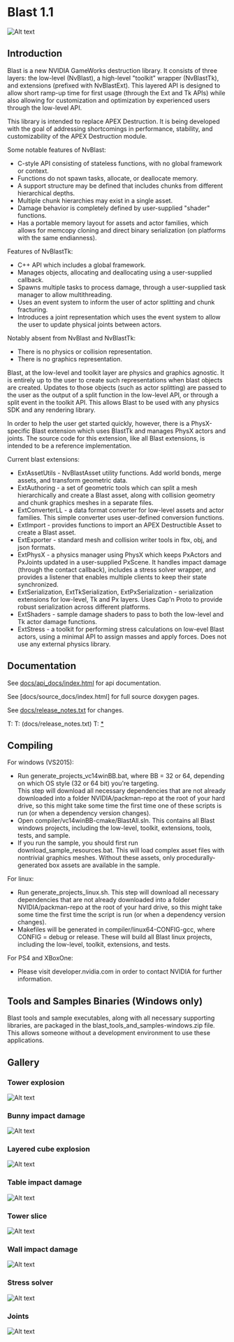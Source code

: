 Blast 1.1
=========

![Alt text](/images/blast.png?raw=true "Blast Intro")

Introduction
------------

Blast is a new NVIDIA GameWorks destruction library.  It consists of three layers: the low-level (NvBlast), a high-level "toolkit"
wrapper (NvBlastTk), and extensions (prefixed with NvBlastExt).  This layered API is designed to allow short ramp-up time for
first usage (through the Ext and Tk APIs) while also allowing for customization and optimization by experienced users through the
low-level API.

This library is intended to replace APEX Destruction.  It is being developed with the goal of addressing shortcomings in
performance, stability, and customizability of the APEX Destruction module.

Some notable features of NvBlast:
* C-style API consisting of stateless functions, with no global framework or context.
* Functions do not spawn tasks, allocate, or deallocate memory.
* A support structure may be defined that includes chunks from different hierarchical depths.
* Multiple chunk hierarchies may exist in a single asset.
* Damage behavior is completely defined by user-supplied "shader" functions.
* Has a portable memory layout for assets and actor families, which allows for memcopy cloning and direct binary serialization (on platforms with the same endianness).

Features of NvBlastTk:
* C++ API which includes a global framework.
* Manages objects, allocating and deallocating using a user-supplied callback.
* Spawns multiple tasks to process damage, through a user-supplied task manager to allow multithreading.
* Uses an event system to inform the user of actor splitting and chunk fracturing.
* Introduces a joint representation which uses the event system to allow the user to update physical joints between actors.

Notably absent from NvBlast and NvBlastTk:
* There is no physics or collision representation.
* There is no graphics representation.

Blast, at the low-level and toolkit layer are physics and graphics agnostic.  It is entirely up to the user to create such representations
when blast objects are created.  Updates to those objects (such as actor splitting) are passed to the user as the output of a split
function in the low-level API, or through a split event in the toolkit API.  This allows Blast to be used with any physics SDK and any
rendering library.

In order to help the user get started quickly, however, there is a PhysX-specific Blast extension which uses BlastTk and manages PhysX actors
and joints.  The source code for this extension, like all Blast extensions, is intended to be a reference implementation.

Current blast extensions:
* ExtAssetUtils - NvBlastAsset utility functions. Add world bonds, merge assets, and transform geometric data. 
* ExtAuthoring - a set of geometric tools which can split a mesh hierarchically and create a Blast asset, along with collision geometry and chunk graphics meshes in a separate files.
* ExtConverterLL - a data format converter for low-level assets and actor families.  This simple converter uses user-defined conversion functions.
* ExtImport - provides functions to import an APEX Destructible Asset to create a Blast asset.
* ExtExporter - standard mesh and collision writer tools in fbx, obj, and json formats. 
* ExtPhysX - a physics manager using PhysX which keeps PxActors and PxJoints updated in a user-supplied PxScene.  It handles impact damage (through the contact callback), includes a stress solver wrapper, and provides a listener that enables multiple clients to keep their state synchronized.
* ExtSerialization, ExtTkSerialization, ExtPxSerialization - serialization extensions for low-level, Tk and Px layers. Uses Cap'n Proto to provide robust serialization across different platforms.
* ExtShaders - sample damage shaders to pass to both the low-level and Tk actor damage functions.
* ExtStress - a toolkit for performing stress calculations on low-evel Blast actors, using a minimal API to assign masses and apply forces. Does not use any external physics library. 

Documentation
-------------

See [docs/api_docs/index.html]() for api documentation.

See [docs/source_docs/index.html] for full source doxygen pages.

See [docs/release_notes.txt](docs/release_notes.txt) for changes.

T: [](docs/release_notes.txt)
T: (docs/release_notes.txt)
T: [*](docs/release_notes.txt)

Compiling
---------

For windows (VS2015):
* Run generate_projects_vc14winBB.bat, where BB = 32 or 64, depending on which OS style (32 or 64 bit) you're targeting.  
This step will download all necessary dependencies that are not already downloaded into a folder NVIDIA/packman-repo at the root of your hard drive, so
this might take some time the first time one of these scripts is run (or when a dependency version changes).
* Open compiler/vc14winBB-cmake/BlastAll.sln.  This contains all Blast windows projects, including the
low-level, toolkit, extensions, tools, tests, and sample.
* If you run the sample, you should first run download_sample_resources.bat.  This will load complex asset
files with nontrivial graphics meshes.  Without these assets, only procedurally-generated box assets are available
in the sample.

For linux:
* Run generate_projects_linux.sh.  This step will download all necessary dependencies that are not already
downloaded into a folder NVIDIA/packman-repo at the root of your hard drive, so this might take some time the first
time the script is run (or when a dependency version changes).
* Makefiles will be generated in compiler/linux64-CONFIG-gcc, where CONFIG = debug or release.
These will build all Blast linux projects, including the low-level, toolkit, extensions, and tests.

For PS4 and XBoxOne:
* Please visit developer.nvidia.com in order to contact NVIDIA for further information.

Tools and Samples Binaries (Windows only)
-----------------------------------------

Blast tools and sample executables, along with all necessary supporting libraries, are packaged in the
blast_tools_and_samples-windows.zip file.  This allows someone without a development environment to use these
applications.

Gallery
---------

### Tower explosion
![Alt text](/images/tower_explode.png?raw=true "Blast Sample: tower explode")
### Bunny impact damage
![Alt text](/images/bunny_impact.png?raw=true "Blast Sample: bunny impact")
### Layered cube explosion
![Alt text](/images/cube_explode.png?raw=true "Blast Sample: cube explode")
### Table impact damage
![Alt text](/images/table_impact_wireframe.png?raw=true "Blast Sample: table impact")
### Tower slice
![Alt text](/images/tower_slice.png?raw=true "Blast Sample: tower slice")
### Wall impact damage
![Alt text](/images/wall_impact.png?raw=true "Blast Sample: wall impact")
### Stress solver
![Alt text](/images/stress.png?raw=true "Blast Sample: stress solver")
### Joints
![Alt text](/images/joints.png?raw=true "Blast Sample: joints")
